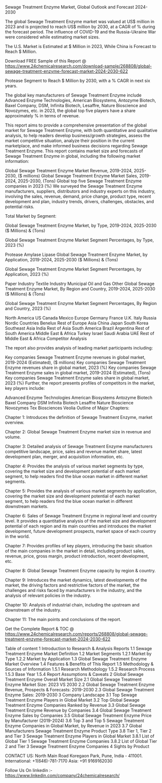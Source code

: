 Sewage Treatment Enzyme Market, Global Outlook and Forecast 2024-2030

The global Sewage Treatment Enzyme market was valued at US$ million in 2023 and is projected to reach US$ million by 2030, at a CAGR of % during the forecast period. The influence of COVID-19 and the Russia-Ukraine War were considered while estimating market sizes.

The U.S. Market is Estimated at $ Million in 2023, While China is Forecast to Reach $ Million.

Download FREE Sample of this Report @ https://www.24chemicalresearch.com/download-sample/268808/global-sewage-treatment-enzyme-forecast-market-2024-2030-622

Protease Segment to Reach $ Million by 2030, with a % CAGR in next six years.

The global key manufacturers of Sewage Treatment Enzyme include Advanced Enzyme Technologies, American Biosystems, Antozyme Biotech, Baxel Company, DSM, Infinita Biotech, Lesaffre, Nature Bioscience and Novozymes, etc. in 2023, the global top five players have a share approximately % in terms of revenue.

This report aims to provide a comprehensive presentation of the global market for Sewage Treatment Enzyme, with both quantitative and qualitative analysis, to help readers develop business/growth strategies, assess the market competitive situation, analyze their position in the current marketplace, and make informed business decisions regarding Sewage Treatment Enzyme. This report contains market size and forecasts of Sewage Treatment Enzyme in global, including the following market information:

Global Sewage Treatment Enzyme Market Revenue, 2019-2024, 2025-2030, ($ millions)
Global Sewage Treatment Enzyme Market Sales, 2019-2024, 2025-2030, (Tons)
Global top five Sewage Treatment Enzyme companies in 2023 (%)
We surveyed the Sewage Treatment Enzyme manufacturers, suppliers, distributors and industry experts on this industry, involving the sales, revenue, demand, price change, product type, recent development and plan, industry trends, drivers, challenges, obstacles, and potential risks.

Total Market by Segment:

Global Sewage Treatment Enzyme Market, by Type, 2019-2024, 2025-2030 ($ Millions) & (Tons)

Global Sewage Treatment Enzyme Market Segment Percentages, by Type, 2023 (%)

Protease
Amylase
Lipase
Global Sewage Treatment Enzyme Market, by Application, 2019-2024, 2025-2030 ($ Millions) & (Tons)

Global Sewage Treatment Enzyme Market Segment Percentages, by Application, 2023 (%)

Paper Industry
Textile Industry
Municipal
Oil and Gas
Other
Global Sewage Treatment Enzyme Market, By Region and Country, 2019-2024, 2025-2030 ($ Millions) & (Tons)

Global Sewage Treatment Enzyme Market Segment Percentages, By Region and Country, 2023 (%)

North America
US
Canada
Mexico
Europe
Germany
France
U.K.
Italy
Russia
Nordic Countries
Benelux
Rest of Europe
Asia
China
Japan
South Korea
Southeast Asia
India
Rest of Asia
South America
Brazil
Argentina
Rest of South America
Middle East & Africa
Turkey
Israel
Saudi Arabia
UAE
Rest of Middle East & Africa
Competitor Analysis

The report also provides analysis of leading market participants including:

Key companies Sewage Treatment Enzyme revenues in global market, 2019-2024 (Estimated), ($ millions)
Key companies Sewage Treatment Enzyme revenues share in global market, 2023 (%)
Key companies Sewage Treatment Enzyme sales in global market, 2019-2024 (Estimated), (Tons)
Key companies Sewage Treatment Enzyme sales share in global market, 2023 (%)
Further, the report presents profiles of competitors in the market, key players include:

Advanced Enzyme Technologies
American Biosystems
Antozyme Biotech
Baxel Company
DSM
Infinita Biotech
Lesaffre
Nature Bioscience
Novozymes
Tex Biosciences
Veolia
Outline of Major Chapters:

Chapter 1: Introduces the definition of Sewage Treatment Enzyme, market overview.

Chapter 2: Global Sewage Treatment Enzyme market size in revenue and volume.

Chapter 3: Detailed analysis of Sewage Treatment Enzyme manufacturers competitive landscape, price, sales and revenue market share, latest development plan, merger, and acquisition information, etc.

Chapter 4: Provides the analysis of various market segments by type, covering the market size and development potential of each market segment, to help readers find the blue ocean market in different market segments.

Chapter 5: Provides the analysis of various market segments by application, covering the market size and development potential of each market segment, to help readers find the blue ocean market in different downstream markets.

Chapter 6: Sales of Sewage Treatment Enzyme in regional level and country level. It provides a quantitative analysis of the market size and development potential of each region and its main countries and introduces the market development, future development prospects, market space of each country in the world.

Chapter 7: Provides profiles of key players, introducing the basic situation of the main companies in the market in detail, including product sales, revenue, price, gross margin, product introduction, recent development, etc.

Chapter 8: Global Sewage Treatment Enzyme capacity by region & country.

Chapter 9: Introduces the market dynamics, latest developments of the market, the driving factors and restrictive factors of the market, the challenges and risks faced by manufacturers in the industry, and the analysis of relevant policies in the industry.

Chapter 10: Analysis of industrial chain, including the upstream and downstream of the industry.

Chapter 11: The main points and conclusions of the report.

Get the Complete Report & TOC @ https://www.24chemicalresearch.com/reports/268808/global-sewage-treatment-enzyme-forecast-market-2024-2030-622

Table of content
1 Introduction to Research & Analysis Reports
1.1 Sewage Treatment Enzyme Market Definition
1.2 Market Segments
1.2.1 Market by Type
1.2.2 Market by Application
1.3 Global Sewage Treatment Enzyme Market Overview
1.4 Features & Benefits of This Report
1.5 Methodology & Sources of Information
1.5.1 Research Methodology
1.5.2 Research Process
1.5.3 Base Year
1.5.4 Report Assumptions & Caveats
2 Global Sewage Treatment Enzyme Overall Market Size
2.1 Global Sewage Treatment Enzyme Market Size: 2023 VS 2030
2.2 Global Sewage Treatment Enzyme Revenue, Prospects & Forecasts: 2019-2030
2.3 Global Sewage Treatment Enzyme Sales: 2019-2030
3 Company Landscape
3.1 Top Sewage Treatment Enzyme Players in Global Market
3.2 Top Global Sewage Treatment Enzyme Companies Ranked by Revenue
3.3 Global Sewage Treatment Enzyme Revenue by Companies
3.4 Global Sewage Treatment Enzyme Sales by Companies
3.5 Global Sewage Treatment Enzyme Price by Manufacturer (2019-2024)
3.6 Top 3 and Top 5 Sewage Treatment Enzyme Companies in Global Market, by Revenue in 2023
3.7 Global Manufacturers Sewage Treatment Enzyme Product Type
3.8 Tier 1, Tier 2 and Tier 3 Sewage Treatment Enzyme Players in Global Market
3.8.1 List of Global Tier 1 Sewage Treatment Enzyme Companies
3.8.2 List of Global Tier 2 and Tier 3 Sewage Treatment Enzyme Companies
4 Sights by Product

CONTACT US:
North Main Road Koregaon Park, Pune, India - 411001.
International: +1(646)-781-7170
Asia: +91 9169162030

Follow Us On linkedin :- https://www.linkedin.com/company/24chemicalresearch/
